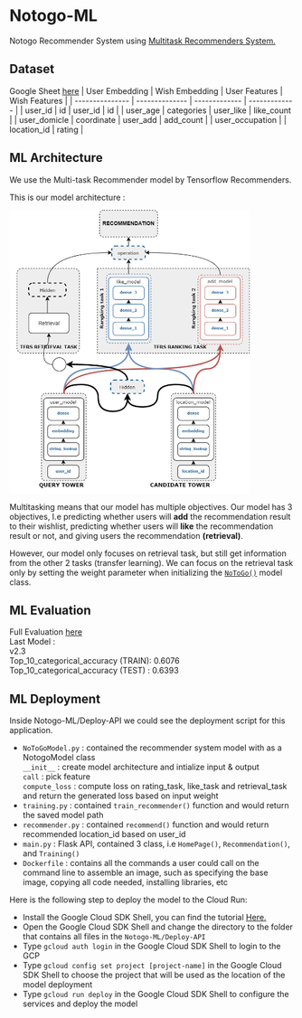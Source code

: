 # Notogo-ML
Notogo Recommender System using [Multitask Recommenders System.](https://www.tensorflow.org/recommenders/examples/multitask)

## Dataset 
Google Sheet [here](https://docs.google.com/spreadsheets/d/1WNQAsPDfus-rihmvLX5MbUR8dNTth3rm9YK5-6ekUIY/edit#gid=572466784)
| User Embedding  | Wish Embedding | User Features | Wish Features |
| --------------- | -------------- | ------------- | ------------- |
| user_id         | id             | user_id       | id            |
| user_age        | categories     | user_like     | like_count    |
| user_domicle    | coordinate     | user_add      | add_count     |
| user_occupation |                | location_id   | rating        |


## ML Architecture
We use the Multi-task Recommender model by Tensorflow Recommenders.

<p>This is our model architecture :</p>

<p align="left">
    <img src="contents/model architecture.png" alt="Model Architecture" height="500">
</p>

<p>Multitasking means that our model has multiple objectives. Our model has 3 objectives, I.e predicting whether users will <b>add</b> the recommendation result to their wishlist, predicting whether users will <b>like</b> the recommendation result or not, and giving users the recommendation <b>(retrieval)</b>. </p>

However, our model only focuses on retrieval task, but still get information from the other 2 tasks (transfer learning). We can focus on the retrieval task only by setting the weight parameter when initializing the [`NoToGo()`](https://github.com/louis-not/Notogo-ML/blob/main/Deploy-API/training.py) model class.

## ML Evaluation
Full Evaluation [here](https://docs.google.com/spreadsheets/d/1WrgL-iTQBquAcbi89h_QD4-CZyZfo9QhmSbdR5TxZ68/edit?usp=sharing)
<br> Last Model :
<br> v2.3 
<br> Top_10_categorical_accuracy (TRAIN): 0.6076
<br> Top_10_categorical_accuracy (TEST) : 0.6393

## ML Deployment
Inside Notogo-ML/Deploy-API we could see the deployment script for this application. 
- `NoToGoModel.py` : contained the recommender system model with as a NotogoModel class
<br> `__init__` : create model architecture and intialize input & output
<br> `call` : pick feature 
<br> `compute_loss` : compute loss on rating_task, like_task and retrieval_task and return the generated loss based on input weight
- `training.py` : contained `train_recommender()` function and would return the saved model path
- `recommender.py` : contained `recommend()` function and would return recommended location_id based on user_id
- `main.py` : Flask API, contained 3 class, i.e `HomePage()`, `Recommendation()`, and `Training()`
- `Dockerfile` : contains all the commands a user could call on the command line to assemble an image, such as specifying the base image, copying all code needed, installing libraries, etc

Here is the following step to deploy the model to the Cloud Run:
- Install the  Google Cloud SDK Shell, you can find the tutorial [Here.](https://www.youtube.com/watch?v=k-8qFh8EfFA)
- Open the Google Cloud SDK Shell and change the directory to the folder that contains all files in the `Notogo-ML/Deploy-API`
- Type `gcloud auth login` in the Google Cloud SDK Shell to login to the GCP
- Type `gcloud config set project [project-name]` in the Google Cloud SDK Shell to choose the project that will be used as the location of the model deployment 
- Type `gcloud run deploy` in the Google Cloud SDK Shell to configure the services and deploy the model
